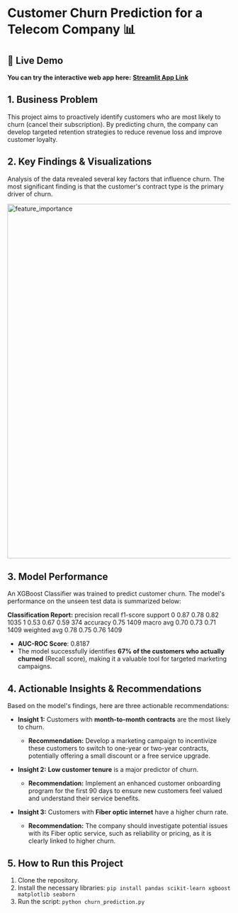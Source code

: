 # Customer Churn Prediction for a Telecom Company 📊

## 🚀 Live Demo
**You can try the interactive web app here:** [**Streamlit App Link**](https://customer-churn-prediction-gxtodszh8pjk58rvawbfzg.streamlit.app)


## 1. Business Problem
This project aims to proactively identify customers who are most likely to churn (cancel their subscription). By predicting churn, the company can develop targeted retention strategies to reduce revenue loss and improve customer loyalty.


## 2. Key Findings & Visualizations
Analysis of the data revealed several key factors that influence churn. The most significant finding is that the customer's contract type is the primary driver of churn.

<img width="1200" height="800" alt="feature_importance" src="https://github.com/user-attachments/assets/f5fc7ebc-72ab-4e0b-ad5f-e91e2915d723" />


## 3. Model Performance
An XGBoost Classifier was trained to predict customer churn. The model's performance on the unseen test data is summarized below:

**Classification Report:**
          precision    recall  f1-score   support
       0       0.87      0.78      0.82      1035
       1       0.53      0.67      0.59       374
accuracy                           0.75      1409
macro avg       0.70      0.73      0.71      1409
weighted avg       0.78      0.75      0.76      1409

* **AUC-ROC Score**: 0.8187
* The model successfully identifies **67% of the customers who actually churned** (Recall score), making it a valuable tool for targeted marketing campaigns.


## 4. Actionable Insights & Recommendations
Based on the model's findings, here are three actionable recommendations:

* **Insight 1:** Customers with **month-to-month contracts** are the most likely to churn.
    * **Recommendation:** Develop a marketing campaign to incentivize these customers to switch to one-year or two-year contracts, potentially offering a small discount or a free service upgrade.

* **Insight 2:** **Low customer tenure** is a major predictor of churn.
    * **Recommendation:** Implement an enhanced customer onboarding program for the first 90 days to ensure new customers feel valued and understand their service benefits.

* **Insight 3:** Customers with **Fiber optic internet** have a higher churn rate.
    * **Recommendation:** The company should investigate potential issues with its Fiber optic service, such as reliability or pricing, as it is clearly linked to higher churn.


## 5. How to Run this Project
1. Clone the repository.
2. Install the necessary libraries: `pip install pandas scikit-learn xgboost matplotlib seaborn`
3. Run the script: `python churn_prediction.py`
